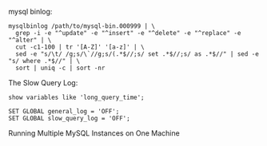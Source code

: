 mysql binlog:

    mysqlbinlog /path/to/mysql-bin.000999 | \
      grep -i -e "^update" -e "^insert" -e "^delete" -e "^replace" -e "^alter" | \
      cut -c1-100 | tr '[A-Z]' '[a-z]' | \
      sed -e "s/\t/ /g;s/\`//g;s/(.*$//;s/ set .*$//;s/ as .*$//" | sed -e "s/ where .*$//" | \
      sort | uniq -c | sort -nr 

The Slow Query Log:
    
    
    show variables like 'long_query_time';
    
    SET GLOBAL general_log = 'OFF';
    SET GLOBAL slow_query_log = 'OFF';


Running Multiple MySQL Instances on One Machine
